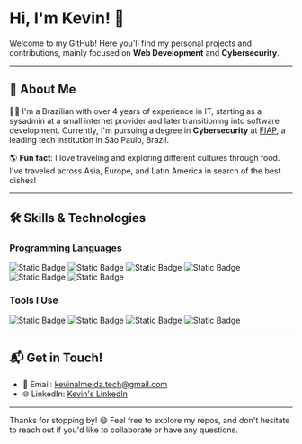 # Hi, I'm Kevin! 👋

Welcome to my GitHub! Here you'll find my personal projects and contributions, mainly focused on **Web Development** and **Cybersecurity**.

---

## 📖 About Me

👨‍💻 I'm a Brazilian with over 4 years of experience in IT, starting as a sysadmin at a small internet provider and later transitioning into software development. Currently, I'm pursuing a degree in **Cybersecurity** at [FIAP](https://www.fiap.com.br), a leading tech institution in São Paulo, Brazil.

🌎 **Fun fact**: I love traveling and exploring different cultures through food. I've traveled across Asia, Europe, and Latin America in search of the best dishes!

---

## 🛠️ Skills & Technologies

### Programming Languages

![Static Badge](https://img.shields.io/badge/Code-C-informational?style=flat&logo=C)
![Static Badge](https://img.shields.io/badge/Code-ASM-informational?style=flat&logo=opensourcehardware&color=black)
![Static Badge](https://img.shields.io/badge/Code-Javascript-informational?style=flat&logo=javascript&color=green)
![Static Badge](https://img.shields.io/badge/Code-PHP-informational?style=flat&logo=php&color=purple)
![Static Badge](https://img.shields.io/badge/Code-GO-informational?style=flat&logo=go&color=blue)
![Static Badge](https://img.shields.io/badge/Code-PYTHON-informational?style=flat&logo=python&color=black)



### Tools I Use

![Static Badge](https://img.shields.io/badge/Tools-Wireshark/tcpdump-informational?style=flat&logo=wireshark&color=white)
![Static Badge](https://img.shields.io/badge/Tools-x64dbg-informational?style=flat&logo=openbugbounty)
![Static Badge](https://img.shields.io/badge/Tools-Docker-informational?style=flat&logo=docker&color=blue)
![Static Badge](https://img.shields.io/badge/Tools-Linux-informational?style=flat&logo=linux&color=black)



---

## 📬 Get in Touch!

- 📧 Email: [kevinalmeida.tech@gmail.com](mailto:kevinalmeida.tech@gmail.com)
- 🌐 LinkedIn: [Kevin's LinkedIn](https://www.linkedin.com/in/kevinalmeida1111/)

---

Thanks for stopping by! 😄 Feel free to explore my repos, and don't hesitate to reach out if you'd like to collaborate or have any questions.
